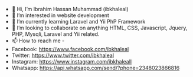 - 👋 Hi, I’m Ibrahim Hassan Muhammad (ibkhaleal)
- 👀 I’m interested in website development
- 🌱 I’m currently learning Laravel and Yii PhP Framework
- 💞️ I’m looking to collaborate on anything HTML, CSS, Javascript, Jquery, PHP, Mysqli, Laravel and Yii related.
- 📫 How to reach me -
- Facebook: https://www.facebook.com/ibkhaleal
- Twitter: https://www.twitter.com/ibkhaleal 
- Instagram: https://www.instagram.com/ibkhaleall
- Whatsapp: https://api.whatsapp.com/send/?phone=2348023866816

<!--- ibkhaleal/ibkhaleal is a ✨ special  repository because its `README.md` (this file) appears on your GitHub profile.
You can click the Preview link to take a look at your changes --->
